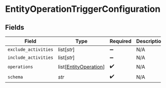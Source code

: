 # EntityOperationTriggerConfiguration


## Fields

| Field                                                           | Type                                                            | Required                                                        | Description                                                     | Example                                                         |
| --------------------------------------------------------------- | --------------------------------------------------------------- | --------------------------------------------------------------- | --------------------------------------------------------------- | --------------------------------------------------------------- |
| `exclude_activities`                                            | list[*str*]                                                     | :heavy_minus_sign:                                              | N/A                                                             | SyncEntity                                                      |
| `include_activities`                                            | list[*str*]                                                     | :heavy_minus_sign:                                              | N/A                                                             | CreateEntity                                                    |
| `operations`                                                    | list[[EntityOperation](../../models/shared/entityoperation.md)] | :heavy_check_mark:                                              | N/A                                                             |                                                                 |
| `schema`                                                        | *str*                                                           | :heavy_check_mark:                                              | N/A                                                             | submission                                                      |